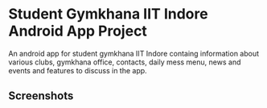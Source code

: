 # Student Gymkhana IIT Indore Android App Project
An android app for student gymkhana IIT Indore containg information about various clubs, gymkhana office, contacts, daily mess menu, news and events and features to discuss in the app.

## Screenshots


